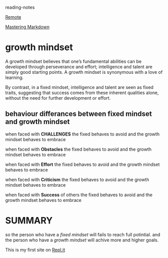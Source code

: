 reading-notes

[Remote](remote.md)

[Mastering Markdown](markdown.md)

# growth mindset
A growth mindset believes that one’s fundamental abilities can be developed through perseverance and effort; intelligence and talent are simply good starting points. A growth mindset is synonymous with a love of learning.

By contrast, in a fixed mindset, intelligence and talent are seen as fixed traits, suggesting that success comes from these inherent qualities alone, without the need for further development or effort.

## behaviour differances between fixed mindset and growth mindset

when faced with **CHALLENGES** the fixed behaves to avoid and the growth mindset behaves to embrace

when faced with **Obstacles** the fixed behaves to avoid and the growth mindset behaves to embrace

when faced with **Effort** the fixed behaves to avoid and the growth mindset behaves to embrace

when faced with **Criticism** the fixed behaves to avoid and the growth mindset behaves to embrace

when faced with **Success** of others the fixed behaves to avoid and the growth mindset behaves to embrace

# SUMMARY
so the person who have a *fixed mindset* will fails to reach full potintial.
and the person who have a *growth mindset* will achive more and higher goals.

This is my first site on [Repl.it](https://My-First-Page.engmohammadamer.repl.co)
